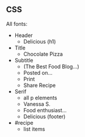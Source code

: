 ## CSS

All fonts:
* Header
    * Delicious (h1)
* Title
    * Chocolate Pizza
* Subtitle 
    * (The Best Food Blog...)
    * Posted on...
    * Print
    * Share Recipe
* Serif
    * all p elements
    * Vanessa S.
    * Food enthusiast...
    * Delicious (footer)
* #recipe
    * list items